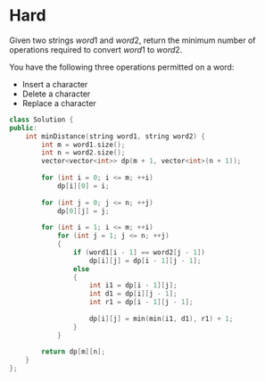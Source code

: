 # Hard

Given two strings $word1$ and $word2$, return the minimum number of operations required to convert $word1$ to $word2$.

You have the following three operations permitted on a word:

- Insert a character
- Delete a character
- Replace a character

```cpp
class Solution {
public:
    int minDistance(string word1, string word2) {
        int m = word1.size();
        int n = word2.size();
        vector<vector<int>> dp(m + 1, vector<int>(n + 1));
        
        for (int i = 0; i <= m; ++i)
            dp[i][0] = i;
        
        for (int j = 0; j <= n; ++j)
            dp[0][j] = j;
        
        for (int i = 1; i <= m; ++i)
            for (int j = 1; j <= n; ++j)
            {
                if (word1[i - 1] == word2[j - 1])
                    dp[i][j] = dp[i - 1][j - 1];
                else
                {
                    int i1 = dp[i - 1][j];
                    int d1 = dp[i][j - 1];
                    int r1 = dp[i - 1][j - 1];
                    
                    dp[i][j] = min(min(i1, d1), r1) + 1;
                }
            }
        
        return dp[m][n];
    }
};
```
